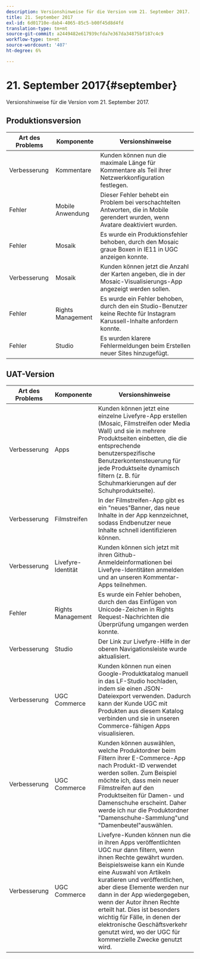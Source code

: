 ```yaml
---
description: Versionshinweise für die Version vom 21. September 2017.
title: 21. September 2017
exl-id: 6d01710e-dab4-4065-85c5-b00f45d8d4fd
translation-type: tm+mt
source-git-commit: a2449482e617939cfda7e367da34875bf187c4c9
workflow-type: tm+mt
source-wordcount: '407'
ht-degree: 6%

---
```


# 21. September 2017{#september}

Versionshinweise für die Version vom 21. September 2017.

## Produktionsversion

| **Art des Problems** | **Komponente** | **Versionshinweise** |
|---|---|---|
| Verbesserung | Kommentare | Kunden können nun die maximale Länge für Kommentare als Teil ihrer Netzwerkkonfiguration festlegen. |
| Fehler | Mobile Anwendung | Dieser Fehler behebt ein Problem bei verschachtelten Antworten, die in Mobile gerendert wurden, wenn Avatare deaktiviert wurden. |
| Fehler | Mosaik | Es wurde ein Produktionsfehler behoben, durch den Mosaic graue Boxen in IE11 in UGC anzeigen konnte. |
| Verbesserung | Mosaik | Kunden können jetzt die Anzahl der Karten angeben, die in der Mosaic-Visualisierungs-App angezeigt werden sollen. |
| Fehler | Rights Management | Es wurde ein Fehler behoben, durch den ein Studio-Benutzer keine Rechte für Instagram Karussell-Inhalte anfordern konnte. |
| Fehler | Studio | Es wurden klarere Fehlermeldungen beim Erstellen neuer Sites hinzugefügt. |

## UAT-Version

| **Art des Problems** | **Komponente** | **Versionshinweise** |
|---|---|---|
| Verbesserung | Apps | Kunden können jetzt eine einzelne Livefyre-App erstellen (Mosaic, Filmstreifen oder Media Wall) und sie in mehrere Produktseiten einbetten, die die entsprechende benutzerspezifische Benutzerkontensteuerung für jede Produktseite dynamisch filtern (z. B. für Schuhmarkierungen auf der Schuhproduktseite). |
| Verbesserung | Filmstreifen | In der Filmstreifen-App gibt es ein &quot;neues&quot;Banner, das neue Inhalte in der App kennzeichnet, sodass Endbenutzer neue Inhalte schnell identifizieren können. |
| Verbesserung | Livefyre-Identität | Kunden können sich jetzt mit ihren Github-Anmeldeinformationen bei Livefyre-Identitäten anmelden und an unseren Kommentar-Apps teilnehmen. |
| Fehler | Rights Management | Es wurde ein Fehler behoben, durch den das Einfügen von Unicode-Zeichen in Rights Request-Nachrichten die Überprüfung umgangen werden konnte. |
| Verbesserung | Studio | Der Link zur Livefyre-Hilfe in der oberen Navigationsleiste wurde aktualisiert. |
| Verbesserung | UGC Commerce | Kunden können nun einen Google-Produktkatalog manuell in das LF-Studio hochladen, indem sie einen JSON-Dateiexport verwenden. Dadurch kann der Kunde UGC mit Produkten aus diesem Katalog verbinden und sie in unseren Commerce-fähigen Apps visualisieren. |
| Verbesserung | UGC Commerce | Kunden können auswählen, welche Produktordner beim Filtern ihrer E-Commerce-App nach Produkt-ID verwendet werden sollen. Zum Beispiel möchte ich, dass mein neuer Filmstreifen auf den Produktseiten für Damen- und Damenschuhe erscheint. Daher werde ich nur die Produktordner &quot;Damenschuhe-Sammlung&quot;und &quot;Damenbeutel&quot;auswählen. |
| Verbesserung | UGC Commerce | Livefyre-Kunden können nun die in ihren Apps veröffentlichten UGC nur dann filtern, wenn ihnen Rechte gewährt wurden. Beispielsweise kann ein Kunde eine Auswahl von Artikeln kuratieren und veröffentlichen, aber diese Elemente werden nur dann in der App wiedergegeben, wenn der Autor ihnen Rechte erteilt hat. Dies ist besonders wichtig für Fälle, in denen der elektronische Geschäftsverkehr genutzt wird, wo der UGC für kommerzielle Zwecke genutzt wird. |
